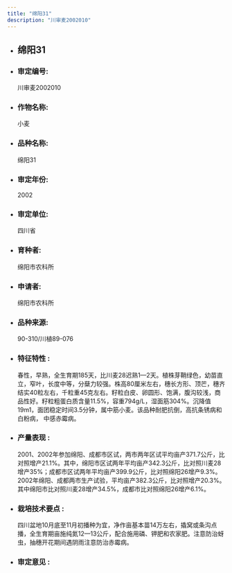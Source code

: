 ```yaml
---
title: "绵阳31"
description: "川审麦2002010"
---
```

* ## 绵阳31
* ###  审定编号:  
   川审麦2002010

*  ### 作物名称:  
   小麦

*   ###  品种名称: 
    绵阳31

*   ### 审定年份: 
    2002

*   ### 审定单位:  
    四川省

*   ### 育种者:  
    绵阳市农科所

*   ### 申请者:  
    绵阳市农科所

*   ### 品种来源:  
    90-310/川植89-076

*   ### 特征特性 : 
    春性，早熟，全生育期185天，比川麦28迟熟1—2天。植株芽鞘绿色，幼苗直立，窄叶，长度中等，分蘖力较强。株高80厘米左右，穗长方形、顶芒，穗齐结实40粒左右，千粒重45克左右。籽粒白皮、卵圆形、饱满，腹沟较浅，商品性好。籽粒粗蛋白质含量11.5%，容重794g/L，湿面筋304%。沉降值19m1，面团稳定时间3.5分钟，属中筋小麦。该品种耐肥抗倒，高抗条锈病和白粉病， 中感赤霉病。

*   ### 产量表现 : 
    2001、2002年参加绵阳、成都市区试，两市两年区试平均亩产371.7公斤，比对照增产21.1%。其中，绵阳市区试两年平均亩产342.3公斤，比对照川麦28增产35%；成都市区试两年平均亩产399.9公斤，比对照绵阳26增产9.3%。2002年绵阳、成都两市生产试验，平均亩产382.3公斤，比对照增产20.3%。其中绵阳市比对照川麦28增产34.5%，成都市比对照绵阳26增产6.1%。

*   ### 栽培技术要点 : 
    四川盆地10月底至11月初播种为宜，净作亩基本苗14万左右，撬窝或条沟点播，全生育期亩施纯氮12—13公斤，配合施用磷、钾肥和农家肥。注意防治蚜虫，抽穗开花期间遇阴雨注意防治赤霉病。


*   ### 审定意见 : 
    
